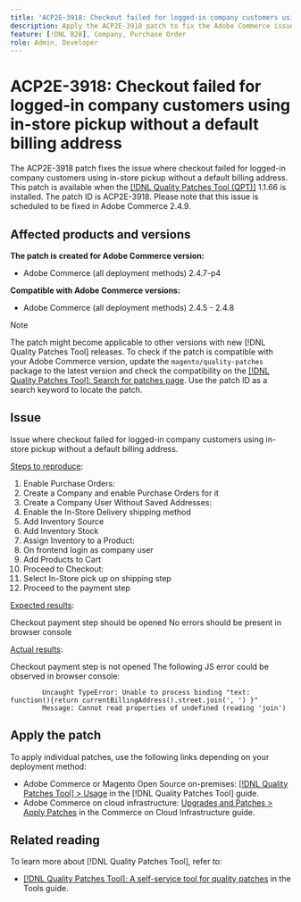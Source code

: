 ```yaml
---
title: 'ACP2E-3918: Checkout failed for logged-in company customers using in-store pickup without a default billing address'
description: Apply the ACP2E-3918 patch to fix the Adobe Commerce issue where checkout would fail if a logged-in company customer without any default addresses attempted to create a purchase order with in-store pickup.
feature: [!DNL B2B], Company, Purchase Order
role: Admin, Developer
---
```


# ACP2E-3918: Checkout failed for logged-in company customers using in-store pickup without a default billing address

The ACP2E-3918 patch fixes the issue where checkout failed for logged-in company customers using in-store pickup without a default billing address. This patch is available when the [[!DNL Quality Patches Tool (QPT)]](/help/tools/quality-patches-tool/quality-patches-tool-to-self-serve-quality-patches.md) 1.1.66 is installed. The patch ID is ACP2E-3918. Please note that this issue is scheduled to be fixed in Adobe Commerce 2.4.9.

## Affected products and versions

**The patch is created for Adobe Commerce version:**

* Adobe Commerce (all deployment methods) 2.4.7-p4

**Compatible with Adobe Commerce versions:**

* Adobe Commerce (all deployment methods) 2.4.5 - 2.4.8

>[!NOTE]
>
>The patch might become applicable to other versions with new [!DNL Quality Patches Tool] releases. To check if the patch is compatible with your Adobe Commerce version, update the `magento/quality-patches` package to the latest version and check the compatibility on the [[!DNL Quality Patches Tool]: Search for patches page](https://experienceleague.adobe.com/tools/commerce-quality-patches/index.html). Use the patch ID as a search keyword to locate the patch.

## Issue

Issue where checkout failed for logged-in company customers using in-store pickup without a default billing address.

<u>Steps to reproduce</u>:

1. Enable Purchase Orders:
1. Create a Company and enable Purchase Orders for it
1. Create a Company User Without Saved Addresses:
1. Enable the In-Store Delivery shipping method
1. Add Inventory Source
1. Add Inventory Stock
1. Assign Inventory to a Product:
1. On frontend login as company user
1. Add Products to Cart
1. Proceed to Checkout:
1. Select In-Store pick up on shipping step
1. Proceed to the payment step

<u>Expected results</u>:

Checkout payment step should be opened
No errors should be present in browser console

<u>Actual results</u>:

Checkout payment step is not opened
The following JS error could be observed in browser console:

```
        Uncaught TypeError: Unable to process binding "text: function(){return currentBillingAddress().street.join(', ') }"
        Message: Cannot read properties of undefined (reading 'join')
```

## Apply the patch

To apply individual patches, use the following links depending on your deployment method:

* Adobe Commerce or Magento Open Source on-premises: [[!DNL Quality Patches Tool] > Usage](/help/tools/quality-patches-tool/usage.md) in the [!DNL Quality Patches Tool] guide.
* Adobe Commerce on cloud infrastructure: [Upgrades and Patches > Apply Patches](https://experienceleague.adobe.com/docs/commerce-cloud-service/user-guide/develop/upgrade/apply-patches.html) in the Commerce on Cloud Infrastructure guide.

## Related reading

To learn more about [!DNL Quality Patches Tool], refer to:

* [[!DNL Quality Patches Tool]: A self-service tool for quality patches](/help/tools/quality-patches-tool/quality-patches-tool-to-self-serve-quality-patches.md) in the Tools guide.